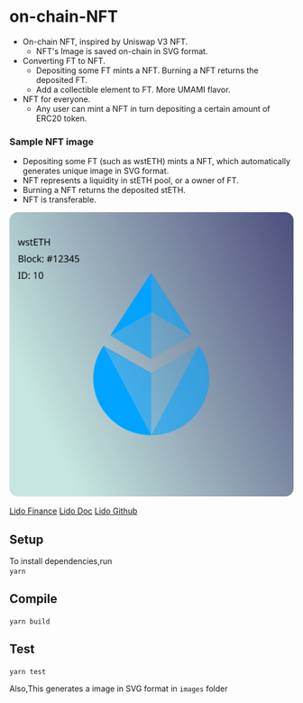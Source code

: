 # on-chain-NFT

 - On-chain NFT, inspired by Uniswap V3 NFT.
   - NFT's Image is saved on-chain in SVG format.
 - Converting FT to NFT.
   - Depositing some FT mints a NFT. Burning a NFT returns the deposited FT.
   - Add a collectible element to FT. More UMAMI flavor.
 - NFT for everyone.
   -  Any user can mint a NFT in turn depositing a certain amount of ERC20 token.

### Sample NFT image
 - Depositing some FT (such as wstETH) mints a NFT, which automatically generates unique image in SVG format.
 - NFT represents a liquidity in stETH pool, or a owner of FT.
 - Burning a NFT returns the deposited stETH.
 - NFT is transferable.

![Sample NFT image](images/sample-nft-image.svg)

[Lido Finance](https://lido.fi)
[Lido Doc](https://docs.lido.fi/)
[Lido Github](https://github.com/lidofinance/lido-dao)

## Setup
To install dependencies,run  
`yarn`

## Compile

`yarn build`

## Test

`yarn test`

Also,This generates a image in SVG format in `images` folder